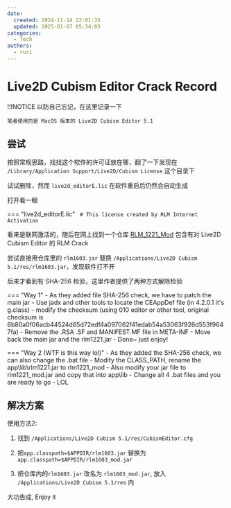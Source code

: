 ```yaml
---
date:
  created: 2024-11-14 22:01:35
  updated: 2025-01-07 05:34:05
categories:
  - Tech
authors:
  - ruri
---
```


# Live2D Cubism Editor Crack Record

!!!NOTICE
    以防自己忘记，在这里记录一下
    
    笔者使用的是 MacOS 版本的 Live2D Cubism Editor 5.1
<!-- more -->
## 尝试

按照常规思路，找找这个软件的许可证放在哪，翻了一下发现在 `/Library/Application Support/Live2D/Cubism License` 这个目录下

试试删除，然而 `live2d_editorE.lic` 在软件重启后仍然会自动生成 

打开看一眼

=== "live2d_editorE.lic"
    ``` 
    # This license created by RLM Internet Activation
    ```

看来是联网激活的，随后在网上找到一个仓库 [RLM_1221_Mod](https://github.com/ShigemoriHakura/rlm1221_Mod) 包含有对 Live2D Cubism Editor 的 RLM Crack

尝试直接用仓库里的 `rlm1603.jar` 替换 `/Applications/Live2D Cubism 5.1/res/rlm1603.jar`，发现软件打不开

后来才看到有 SHA-256 检验，这里作者提供了两种方式解除检验

=== "Way 1"
    - As they added file SHA-256 check, we have to patch the main jar
    - Use jadx and other tools to locate the CEAppDef file (in 4.2.0.1 it's g.class)
    - modify the checksum (using 010 editor or other tool, original checksum is 6b80a0f06acb44524d65d72edf4a097062f41edab54a53063f926d553f9647fa)
    - Remove the .RSA .SF and MANIFEST.MF file in META-INF
    - Move back the main jar and the rlm1221.jar
    - Done~ just enjoy!

=== "Way 2 (WTF is this way lol)"
    - As they added the SHA-256 check, we can also change the .bat file
    - Modify the CLASS_PATH, rename the app\lib\rlm1221.jar to rlm1221_mod
    - Also modify your jar file to rlm1221_mod.jar and copy that into app\lib
    - Change all 4 .bat files and you are ready to go
    - LOL

## 解决方案

使用方法2:

1. 找到 `/Applications/Live2D Cubism 5.1/res/CubismEditor.cfg`

2. 把`app.classpath=$APPDIR/rlm1603.jar` 替换为 `app.classpath=$APPDIR/rlm1603_mod.jar`

3. 把仓库内的`rlm1603.jar` 改名为 `rlm1603_mod.jar`, 放入 `/Applications/Live2D Cubism 5.1/res` 内

大功告成, Enjoy it